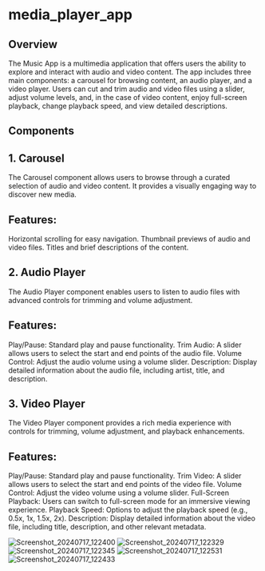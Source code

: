 # media_player_app

## Overview
The Music App is a multimedia application that offers users the ability to explore and interact with audio and video content. The app includes three main components: a carousel for browsing content, an audio player, and a video player. Users can cut and trim audio and video files using a slider, adjust volume levels, and, in the case of video content, enjoy full-screen playback, change playback speed, and view detailed descriptions.

## Components
## 1. Carousel
   The Carousel component allows users to browse through a curated selection 
   of audio and video content. It provides a visually engaging way to discover
   new media.

## Features:

Horizontal scrolling for easy navigation.
Thumbnail previews of audio and video files.
Titles and brief descriptions of the content.

## 2. Audio Player
   The Audio Player component enables users to listen to audio files with 
   advanced controls for trimming and volume adjustment.

## Features:

Play/Pause: Standard play and pause functionality.
Trim Audio: A slider allows users to select the start and end points of the 
audio file.
Volume Control: Adjust the audio volume using a volume slider.
Description: Display detailed information about the audio file, including 
artist, title, and description.

## 3. Video Player
   The Video Player component provides a rich media experience with controls 
   for trimming, volume adjustment, and playback enhancements.

## Features:

Play/Pause: Standard play and pause functionality.
Trim Video: A slider allows users to select the start and end points of the video file.
Volume Control: Adjust the video volume using a volume slider.
Full-Screen Playback: Users can switch to full-screen mode for an immersive viewing experience.
Playback Speed: Options to adjust the playback speed (e.g., 0.5x, 1x, 1.5x, 2x).
Description: Display detailed information about the video file, including title, description, and other relevant metadata.

![Screenshot_20240717_122400](https://github.com/user-attachments/assets/48735d8e-cdaa-4ef2-8238-9555b0e0390c)
![Screenshot_20240717_122329](https://github.com/user-attachments/assets/0cc8f55e-2cfb-4093-a4c7-0052c3ee2099)
![Screenshot_20240717_122345](https://github.com/user-attachments/assets/bcf67cdf-6899-40a4-970c-9a976c843e12)
![Screenshot_20240717_122531](https://github.com/user-attachments/assets/855ba82d-c5e1-4a30-b061-80cf15ae9be2)
![Screenshot_20240717_122433](https://github.com/user-attachments/assets/6b6db244-1499-41ca-8b92-8e6813275367)

